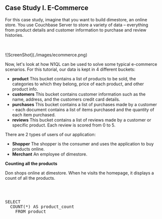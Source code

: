 ## <b>Case Study I. E-Commerce</b> 

For this case study, imagine that you want to build dimestore, an
online store. You use Couchbase Server to store a variety of data –
everything from product details and customer information to purchase
and review histories.

<br/>
<br/>
![ScreenShot](./images/ecommerce.png)

<div>

Now, let's look at how N1QL can be used to solve some typical
e-commerce scenarios. For this tutorial, our data is kept in 4
different buckets:

<ul>

<li><b>product</b> This bucket contains a list of products to be sold,
the categories to which they belong, price of each product, and other
product info.</li>

<li><b>customers</b> This bucket contains customer information such as
the name, address, and the customers credit card details.</li>

<li><b>purchases</b> This bucket contains a list of purchases made by
a customer - each document contains a list of items purchased and the
quantity of each item purchased.</li>

<li><b>reviews</b> This bucket contains a list of reviews made by a
customer or specific product. Each review is scored from 0 to 5.</li>

</ul>

There are 2 types of users of our application:
<ul>

<li><b>Shopper</b> The shopper is the consumer and uses the
application to buy products online.</li>

<li><b>Merchant</b> An employee of dimestore.</li>
</ul>

<div>
<b>Counting all the products</b>
<br/>

Don shops online at dimestore. When he visits the homepage, it
displays a count of all the products.

<br/>
<br/>
</div>

<pre id="example">
SELECT 
  COUNT(*) AS product_count 
	FROM product
</pre>
